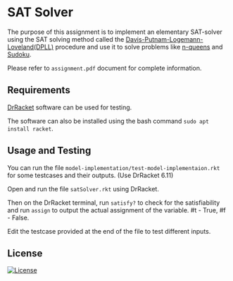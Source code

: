 # SAT Solver

The purpose of this assignment is to implement an elementary SAT-solver using the SAT solving method called the [Davis-Putnam-Logemann-
Loveland(DPLL)](https://en.wikipedia.org/wiki/DPLL_algorithm) procedure and use it to solve problems like [n-queens](https://en.wikipedia.org/wiki/Eight_queens_puzzle) and [Sudoku](https://en.wikipedia.org/wiki/Sudoku).

Please refer to `assignment.pdf` document for complete information.

## Requirements
[DrRacket](https://download.racket-lang.org/) software can be used for testing.

The software can also be installed using the bash command `sudo apt install racket`.

## Usage and Testing

You can run the file `model-implementation/test-model-implementaion.rkt` for some testcases and their outputs. (Use DrRacket 6.11)

Open and run the file `satSolver.rkt` using DrRacket.

Then on the DrRacket terminal, run `satisfy?` to check for the satisfiability and run `assign` to output the actual assignment of the variable. #t - True, #f - False.

Edit the testcase provided at the end of the file to test different inputs.

## License
[![License](https://img.shields.io/badge/License-BSD%203--Clause-blue.svg)](https://opensource.org/licenses/BSD-3-Clause)